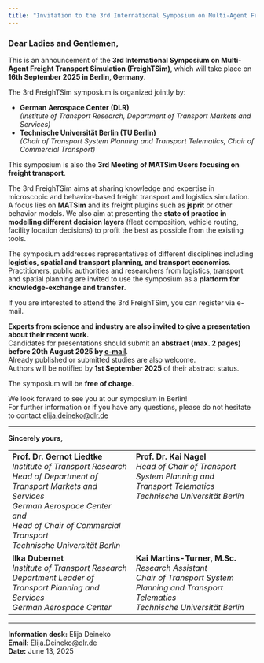 ```yaml
---
title: "Invitation to the 3rd International Symposium on Multi-Agent Freight Transport Simulation"
---
```



### Dear Ladies and Gentlemen,

This is an announcement of the **3rd International Symposium on Multi-Agent Freight Transport Simulation (FreighTSim)**, which will take place on **16th September 2025 in Berlin, Germany**.

The 3rd FreighTSim symposium is organized jointly by:

- **German Aerospace Center (DLR)**  
  *(Institute of Transport Research, Department of Transport Markets and Services)*
- **Technische Universität Berlin (TU Berlin)**  
  *(Chair of Transport System Planning and Transport Telematics, Chair of Commercial Transport)*

This symposium is also the **3rd Meeting of MATSim Users focusing on freight transport**.

The 3rd FreighTSim aims at sharing knowledge and expertise in microscopic and behavior-based freight transport and logistics simulation. A focus lies on **MATSim** and its freight plugins such as **jsprit** or other behavior models. We also aim at presenting the **state of practice in modelling different decision layers** (fleet composition, vehicle routing, facility location decisions) to profit the best as possible from the existing tools.

The symposium addresses representatives of different disciplines including **logistics, spatial and transport planning, and transport economics**. Practitioners, public authorities and researchers from logistics, transport and spatial planning are invited to use the symposium as a **platform for knowledge-exchange and transfer**.

If you are interested to attend the 3rd FreighTSim, you can register via e-mail.

**Experts from science and industry are also invited to give a presentation about their recent work.**  
Candidates for presentations should submit an **abstract (max. 2 pages) before 20th August 2025 by [e-mail](mailto:elija.deineko@dlr.de)**.  
Already published or submitted studies are also welcome.  
Authors will be notified by **1st September 2025** of their abstract status.


The symposium will be **free of charge**.

We look forward to see you at our symposium in Berlin!  
For further information or if you have any questions, please do not hesitate to contact  [elija.deineko@dlr.de](mailto:elija.deineko@dlr.de)

---

**Sincerely yours,**

<table>
  <tr>
    <td style="width: 50%; vertical-align: top;">
      <strong>Prof. Dr. Gernot Liedtke</strong><br>
      <em>Institute of Transport Research</em><br>
      <em>Head of Department of Transport Markets and Services</em><br>
      <em>German Aerospace Center</em><br>
      <em>and</em><br>
      <em>Head of Chair of Commercial Transport</em><br>
      <em>Technische Universität Berlin</em>
    </td>
    <td style="width: 50%; vertical-align: top;">
      <strong>Prof. Dr. Kai Nagel</strong><br>
      <em>Head of Chair of Transport System Planning and Transport Telematics</em><br>
      <em>Technische Universität Berlin</em>
    </td>
  </tr>
  <tr>
    <td style="vertical-align: top;">
      <strong>Ilka Dubernet</strong><br>
      <em>Institute of Transport Research</em><br>
      <em>Department Leader of Transport Planning and Services</em><br>
      <em>German Aerospace Center</em>
    </td>
    <td style="vertical-align: top;">
      <strong>Kai Martins-Turner, M.Sc.</strong><br>
      <em>Research Assistant</em><br>
      <em>Chair of Transport System Planning and Transport Telematics</em><br>
      <em>Technische Universität Berlin</em>
    </td>
  </tr>
</table>

---
**Information desk:** Elija Deineko  
**Email:** [Elija.Deineko@dlr.de](mailto:Elija.Deineko@dlr.de)  
**Date:** June 13, 2025


